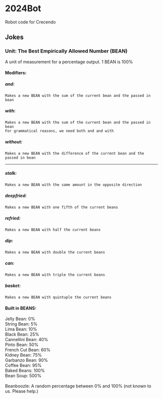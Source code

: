 # 2024Bot
Robot code for Crecendo

## Jokes

### Unit: The Best Empirically Allowed Number (BEAN)

A unit of measurement for a percentage output. 1 BEAN is 100%

#### Modifiers:
##### and: 
    Makes a new BEAN with the sum of the current bean and the passed in bean
##### with:
    Makes a new BEAN with the sum of the current bean and the passed in bean
    For grammatical reasons, we need both and and with
##### without:
    Makes a new BEAN with the difference of the current bean and the passed in bean
<hr>

##### stalk:
    Makes a new BEAN with the same amount in the opposite direction
##### deepfried:
    Makes a new BEAN with one fifth of the current beans
##### refried:
    Makes a new BEAN with half the current beans
##### dip:
    Makes a new BEAN with double the current beans
##### can:
    Makes a new BEAN with triple the current beans
##### basket:
    Makes a new BEAN with quintuple the current beans

#### Built in BEANS:
Jelly Bean: 0%<br>
String Bean: 5%<br>
Lima Bean: 10%<br>
Black Bean: 25%<br>
Cannellini Bean: 40%<br>
Pinto Bean: 50%<br>
French Cut Bean: 60%<br>
Kidney Bean: 75%<br>
Garbanzo Bean: 90%<br>
Coffee Bean: 95%<br>
Baked Beans: 100%<br>
Bean Soup: 500%<br>
<br>
Beanboozle: A random percentage between 0% and 100% (not known to us. Please help.)